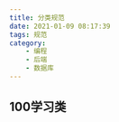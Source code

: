```yaml
---
title: 分类规范
date: 2021-01-09 08:17:39
tags: 规范
category:
    - 编程
    - 后端
    - 数据库
---
```


## 100学习类

















































